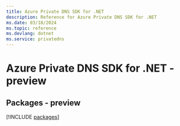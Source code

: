 ```yaml
---
title: Azure Private DNS SDK for .NET
description: Reference for Azure Private DNS SDK for .NET
ms.date: 03/18/2024
ms.topic: reference
ms.devlang: dotnet
ms.service: privatedns
---
```

# Azure Private DNS SDK for .NET - preview
## Packages - preview
[!INCLUDE [packages](private-dns-index.md)]